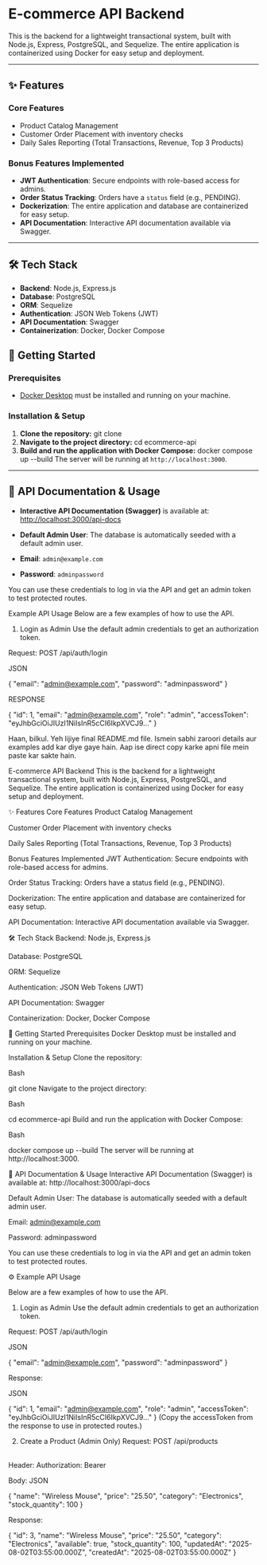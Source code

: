 # E-commerce API Backend

This is the backend for a lightweight transactional system, built with Node.js, Express, PostgreSQL, and Sequelize. The entire application is containerized using Docker for easy setup and deployment.

---

## ✨ Features


### Core Features
- Product Catalog Management
- Customer Order Placement with inventory checks
- Daily Sales Reporting (Total Transactions, Revenue, Top 3 Products)

### Bonus Features Implemented
- **JWT Authentication**: Secure endpoints with role-based access for admins.
- **Order Status Tracking**: Orders have a `status` field (e.g., PENDING).
- **Dockerization**: The entire application and database are containerized for easy setup.
- **API Documentation**: Interactive API documentation available via Swagger.
---
## 🛠️ Tech Stack

- **Backend**: Node.js, Express.js
- **Database**: PostgreSQL
- **ORM**: Sequelize
- **Authentication**: JSON Web Tokens (JWT)
- **API Documentation**: Swagger
- **Containerization**: Docker, Docker Compose
## 🚀 Getting Started

### Prerequisites
- [Docker Desktop](https://www.docker.com/products/docker-desktop/) must be installed and running on your machine.

### Installation & Setup
1.  **Clone the repository:**
git clone <your-repo-url>
2.  **Navigate to the project directory:**
cd ecommerce-api
3.  **Build and run the application with Docker Compose:**
docker compose up --build
The server will be running at `http://localhost:3000`.

---

## 📖 API Documentation & Usage

- **Interactive API Documentation (Swagger)** is available at: [http://localhost:3000/api-docs](http://localhost:3000/api-docs)

- **Default Admin User**: The database is automatically seeded with a default admin user.
- **Email**: `admin@example.com`
- **Password**: `adminpassword`

You can use these credentials to log in via the API and get an admin token to test protected routes.


 Example API Usage
Below are a few examples of how to use the API.

1. Login as Admin
Use the default admin credentials to get an authorization token.

Request: POST /api/auth/login

JSON 

{
  "email": "admin@example.com",
  "password": "adminpassword"
}

RESPONSE

{
    "id": 1,
    "email": "admin@example.com",
    "role": "admin",
    "accessToken": "eyJhbGciOiJIUzI1NiIsInR5cCI6IkpXVCJ9..."
}

Haan, bilkul. Yeh lijiye final README.md file. Ismein sabhi zaroori details aur examples add kar diye gaye hain. Aap ise direct copy karke apni file mein paste kar sakte hain.

E-commerce API Backend
This is the backend for a lightweight transactional system, built with Node.js, Express, PostgreSQL, and Sequelize. The entire application is containerized using Docker for easy setup and deployment.

✨ Features
Core Features
Product Catalog Management

Customer Order Placement with inventory checks

Daily Sales Reporting (Total Transactions, Revenue, Top 3 Products)

Bonus Features Implemented
JWT Authentication: Secure endpoints with role-based access for admins.

Order Status Tracking: Orders have a status field (e.g., PENDING).

Dockerization: The entire application and database are containerized for easy setup.

API Documentation: Interactive API documentation available via Swagger.

🛠️ Tech Stack
Backend: Node.js, Express.js

Database: PostgreSQL

ORM: Sequelize

Authentication: JSON Web Tokens (JWT)

API Documentation: Swagger

Containerization: Docker, Docker Compose

🚀 Getting Started
Prerequisites
Docker Desktop must be installed and running on your machine.

Installation & Setup
Clone the repository:

Bash

git clone <your-repo-url>
Navigate to the project directory:

Bash

cd ecommerce-api
Build and run the application with Docker Compose:

Bash

docker compose up --build
The server will be running at http://localhost:3000.

📖 API Documentation & Usage
Interactive API Documentation (Swagger) is available at: http://localhost:3000/api-docs

Default Admin User: The database is automatically seeded with a default admin user.

Email: admin@example.com

Password: adminpassword

You can use these credentials to log in via the API and get an admin token to test protected routes.

⚙️ Example API Usage

Below are a few examples of how to use the API.

1. Login as Admin
Use the default admin credentials to get an authorization token.

Request: POST /api/auth/login

JSON

{
  "email": "admin@example.com",
  "password": "adminpassword"
}


Response:

JSON

{
    "id": 1,
    "email": "admin@example.com",
    "role": "admin",
    "accessToken": "eyJhbGciOiJIUzI1NiIsInR5cCI6IkpXVCJ9..."
}
(Copy the accessToken from the response to use in protected routes.)



2. Create a Product (Admin Only)
Request: POST /api/products
<br>
Header: Authorization: Bearer <your_admin_token>

Body: JSON

{
    "name": "Wireless Mouse",
    "price": "25.50",
    "category": "Electronics",
    "stock_quantity": 100
}

Response:

{
    "id": 3,
    "name": "Wireless Mouse",
    "price": "25.50",
    "category": "Electronics",
    "available": true,
    "stock_quantity": 100,
    "updatedAt": "2025-08-02T03:55:00.000Z",
    "createdAt": "2025-08-02T03:55:00.000Z"
}